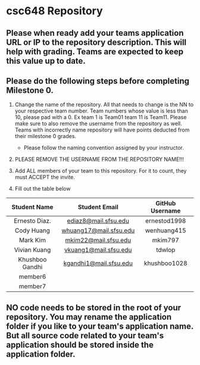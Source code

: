 # csc648 Repository

## Please when ready add your teams application URL or IP to the repository description. This will help with grading. Teams are expected to keep this value up to date.

## Please do the following steps before completing Milestone 0.
1. Change the name of the repository. All that needs to change is the NN to your respective team number. Team numbers whose value is less than 10, please pad with a 0. Ex team 1 is Team01 team 11 is Team11. Please make sure to also remove the username from the repository as well. Teams with incorrectly name repository will have points deducted from their milestone 0 grades.
      - Please follow the naming convention assigned by your instructor.

1. PLEASE REMOVE THE USERNAME FROM THE REPOSITORY NAME!!!

2. Add ALL members of your team to this repository. For it to count, they must ACCEPT the invite.

3. Fill out the table below


| Student Name      | Student Email          | GitHub Username |
|    :---:          |     :---:              |     :---:       |
| Ernesto Diaz.     | ediaz8@mail.sfsu.edu   | ernestod1998    |      
| Cody Huang        | whuang17@mail.sfsu.edu | wenhuang415     |
| Mark Kim          | mkim22@mail.sfsu.edu   | mkim797         |
| Vivian Kuang      | vkuang1@mail.sfsu.edu  | tdwlop          |
| Khushboo Gandhi   | kgandhi1@mail.sfsu.edu | khushboo1028    |
| member6           |                        |                 |
| member7           |                        |                 |

## NO code needs to be stored in the root of your repository. You may rename the application folder if you like to your team's application name. But all source code related to your team's application should be stored inside the application folder.
